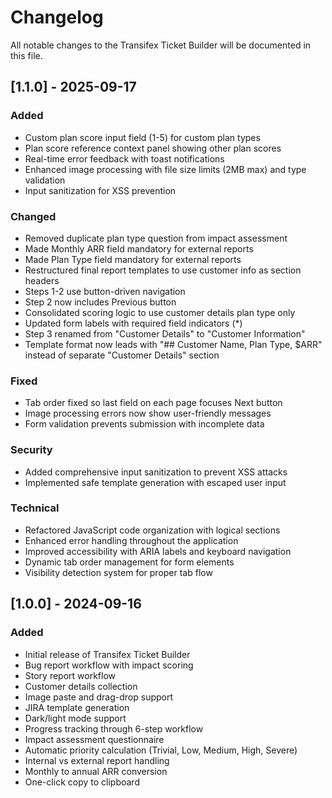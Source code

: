 # Changelog

All notable changes to the Transifex Ticket Builder will be documented in this file.

## [1.1.0] - 2025-09-17

### Added
- Custom plan score input field (1-5) for custom plan types
- Plan score reference context panel showing other plan scores
- Real-time error feedback with toast notifications
- Enhanced image processing with file size limits (2MB max) and type validation
- Input sanitization for XSS prevention

### Changed
- Removed duplicate plan type question from impact assessment
- Made Monthly ARR field mandatory for external reports
- Made Plan Type field mandatory for external reports
- Restructured final report templates to use customer info as section headers
- Steps 1-2 use button-driven navigation
- Step 2 now includes Previous button
- Consolidated scoring logic to use customer details plan type only
- Updated form labels with required field indicators (*)
- Step 3 renamed from "Customer Details" to "Customer Information"
- Template format now leads with "## Customer Name, Plan Type, $ARR" instead of separate "Customer Details" section

### Fixed
- Tab order fixed so last field on each page focuses Next button
- Image processing errors now show user-friendly messages
- Form validation prevents submission with incomplete data

### Security
- Added comprehensive input sanitization to prevent XSS attacks
- Implemented safe template generation with escaped user input

### Technical
- Refactored JavaScript code organization with logical sections
- Enhanced error handling throughout the application
- Improved accessibility with ARIA labels and keyboard navigation
- Dynamic tab order management for form elements
- Visibility detection system for proper tab flow

## [1.0.0] - 2024-09-16

### Added
- Initial release of Transifex Ticket Builder
- Bug report workflow with impact scoring
- Story report workflow
- Customer details collection
- Image paste and drag-drop support
- JIRA template generation
- Dark/light mode support
- Progress tracking through 6-step workflow
- Impact assessment questionnaire
- Automatic priority calculation (Trivial, Low, Medium, High, Severe)
- Internal vs external report handling
- Monthly to annual ARR conversion
- One-click copy to clipboard
